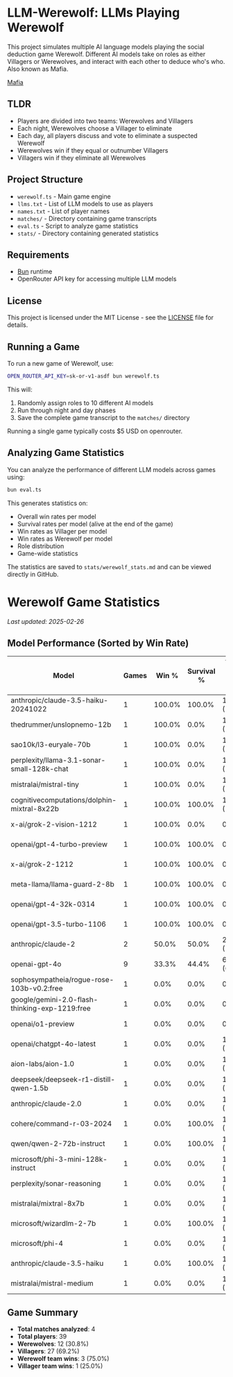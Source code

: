# LLM-Werewolf: LLMs Playing Werewolf

This project simulates multiple AI language models playing the social deduction game Werewolf. Different AI models take on roles as either Villagers or Werewolves, and interact with each other to deduce who's who. Also known as Mafia.

[Mafia](https://en.wikipedia.org/wiki/Mafia_(party_game))

## TLDR

- Players are divided into two teams: Werewolves and Villagers
- Each night, Werewolves choose a Villager to eliminate
- Each day, all players discuss and vote to eliminate a suspected Werewolf
- Werewolves win if they equal or outnumber Villagers
- Villagers win if they eliminate all Werewolves

## Project Structure

- `werewolf.ts` - Main game engine
- `llms.txt` - List of LLM models to use as players
- `names.txt` - List of player names
- `matches/` - Directory containing game transcripts
- `eval.ts` - Script to analyze game statistics
- `stats/` - Directory containing generated statistics

## Requirements

- [Bun](https://bun.sh/) runtime
- OpenRouter API key for accessing multiple LLM models

## License

This project is licensed under the MIT License - see the [LICENSE](LICENSE) file for details.

## Running a Game

To run a new game of Werewolf, use:

```bash
OPEN_ROUTER_API_KEY=sk-or-v1-asdf bun werewolf.ts
```

This will:
1. Randomly assign roles to 10 different AI models
2. Run through night and day phases
3. Save the complete game transcript to the `matches/` directory

Running a single game typically costs $5 USD on openrouter.

## Analyzing Game Statistics

You can analyze the performance of different LLM models across games using:

```bash
bun eval.ts
```

This generates statistics on:
- Overall win rates per model
- Survival rates per model (alive at the end of the game)
- Win rates as Villager per model
- Win rates as Werewolf per model
- Role distribution
- Game-wide statistics

The statistics are saved to `stats/werewolf_stats.md` and can be viewed directly in GitHub.

<!-- begin stats -->
# Werewolf Game Statistics

*Last updated: 2025-02-26*

## Model Performance (Sorted by Win Rate)

| Model | Games | Win % | Survival % | Villager Games (% of total) | Villager Win Rate | Werewolf Games (% of total) | Werewolf Win Rate |
|-------|-------|-------|------------|-----------------------------|-------------------|-----------------------------|-------------------|
| anthropic/claude-3.5-haiku-20241022 | 1 | 100.0% | 100.0% | 1 (100.0%) | 100.0% | 0 (0.0%) | 0.0% |
| thedrummer/unslopnemo-12b | 1 | 100.0% | 0.0% | 1 (100.0%) | 100.0% | 0 (0.0%) | 0.0% |
| sao10k/l3-euryale-70b | 1 | 100.0% | 0.0% | 1 (100.0%) | 100.0% | 0 (0.0%) | 0.0% |
| perplexity/llama-3.1-sonar-small-128k-chat | 1 | 100.0% | 0.0% | 1 (100.0%) | 100.0% | 0 (0.0%) | 0.0% |
| mistralai/mistral-tiny | 1 | 100.0% | 0.0% | 1 (100.0%) | 100.0% | 0 (0.0%) | 0.0% |
| cognitivecomputations/dolphin-mixtral-8x22b | 1 | 100.0% | 100.0% | 1 (100.0%) | 100.0% | 0 (0.0%) | 0.0% |
| x-ai/grok-2-vision-1212 | 1 | 100.0% | 0.0% | 0 (0.0%) | 0.0% | 1 (100.0%) | 100.0% |
| openai/gpt-4-turbo-preview | 1 | 100.0% | 100.0% | 0 (0.0%) | 0.0% | 1 (100.0%) | 100.0% |
| x-ai/grok-2-1212 | 1 | 100.0% | 100.0% | 0 (0.0%) | 0.0% | 1 (100.0%) | 100.0% |
| meta-llama/llama-guard-2-8b | 1 | 100.0% | 100.0% | 0 (0.0%) | 0.0% | 1 (100.0%) | 100.0% |
| openai/gpt-4-32k-0314 | 1 | 100.0% | 100.0% | 0 (0.0%) | 0.0% | 1 (100.0%) | 100.0% |
| openai/gpt-3.5-turbo-1106 | 1 | 100.0% | 100.0% | 0 (0.0%) | 0.0% | 1 (100.0%) | 100.0% |
| anthropic/claude-2 | 2 | 50.0% | 50.0% | 2 (100.0%) | 50.0% | 0 (0.0%) | 0.0% |
| openai-gpt-4o | 9 | 33.3% | 44.4% | 6 (66.7%) | 0.0% | 3 (33.3%) | 100.0% |
| sophosympatheia/rogue-rose-103b-v0.2:free | 1 | 0.0% | 0.0% | 0 (0.0%) | 0.0% | 1 (100.0%) | 0.0% |
| google/gemini-2.0-flash-thinking-exp-1219:free | 1 | 0.0% | 0.0% | 0 (0.0%) | 0.0% | 1 (100.0%) | 0.0% |
| openai/o1-preview | 1 | 0.0% | 0.0% | 0 (0.0%) | 0.0% | 1 (100.0%) | 0.0% |
| openai/chatgpt-4o-latest | 1 | 0.0% | 0.0% | 1 (100.0%) | 0.0% | 0 (0.0%) | 0.0% |
| aion-labs/aion-1.0 | 1 | 0.0% | 0.0% | 1 (100.0%) | 0.0% | 0 (0.0%) | 0.0% |
| deepseek/deepseek-r1-distill-qwen-1.5b | 1 | 0.0% | 0.0% | 1 (100.0%) | 0.0% | 0 (0.0%) | 0.0% |
| anthropic/claude-2.0 | 1 | 0.0% | 0.0% | 1 (100.0%) | 0.0% | 0 (0.0%) | 0.0% |
| cohere/command-r-03-2024 | 1 | 0.0% | 100.0% | 1 (100.0%) | 0.0% | 0 (0.0%) | 0.0% |
| qwen/qwen-2-72b-instruct | 1 | 0.0% | 100.0% | 1 (100.0%) | 0.0% | 0 (0.0%) | 0.0% |
| microsoft/phi-3-mini-128k-instruct | 1 | 0.0% | 0.0% | 1 (100.0%) | 0.0% | 0 (0.0%) | 0.0% |
| perplexity/sonar-reasoning | 1 | 0.0% | 0.0% | 1 (100.0%) | 0.0% | 0 (0.0%) | 0.0% |
| mistralai/mixtral-8x7b | 1 | 0.0% | 0.0% | 1 (100.0%) | 0.0% | 0 (0.0%) | 0.0% |
| microsoft/wizardlm-2-7b | 1 | 0.0% | 100.0% | 1 (100.0%) | 0.0% | 0 (0.0%) | 0.0% |
| microsoft/phi-4 | 1 | 0.0% | 0.0% | 1 (100.0%) | 0.0% | 0 (0.0%) | 0.0% |
| anthropic/claude-3.5-haiku | 1 | 0.0% | 100.0% | 1 (100.0%) | 0.0% | 0 (0.0%) | 0.0% |
| mistralai/mistral-medium | 1 | 0.0% | 0.0% | 1 (100.0%) | 0.0% | 0 (0.0%) | 0.0% |

## Game Summary

- **Total matches analyzed**: 4
- **Total players**: 39
- **Werewolves**: 12 (30.8%)
- **Villagers**: 27 (69.2%)
- **Werewolf team wins**: 3 (75.0%)
- **Villager team wins**: 1 (25.0%)

<!-- end stats -->
